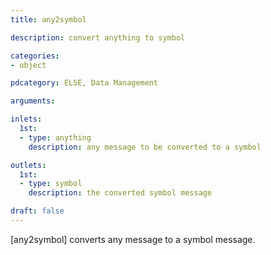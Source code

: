 ```yaml
---
title: any2symbol

description: convert anything to symbol

categories:
- object

pdcategory: ELSE, Data Management

arguments:

inlets:
  1st:
  - type: anything
    description: any message to be converted to a symbol

outlets:
  1st:
  - type: symbol
    description: the converted symbol message

draft: false
---
```


[any2symbol] converts any message to a symbol message.
